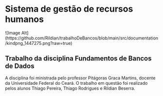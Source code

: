 <h1>Sistema de gestão de recursos humanos</h1>
![Image Alt](https://github.com/Rildian/trabalhoDeBancos/blob/main/src/documentation/kindpng_1447275.png?raw=true)

<h2>Trabalho da disciplina Fundamentos de Bancos de Dados</h2>
<p1>A disciplina foi ministrada pelo professor Pitágoras Graca Martins, docente da Universidade
Federal do Ceará.</p1>
<p1>O trabalho em questão foi realizado pelos alunos Thiago Pereira, Thiago Rodrigues e Rildian Beserra.</p1>
